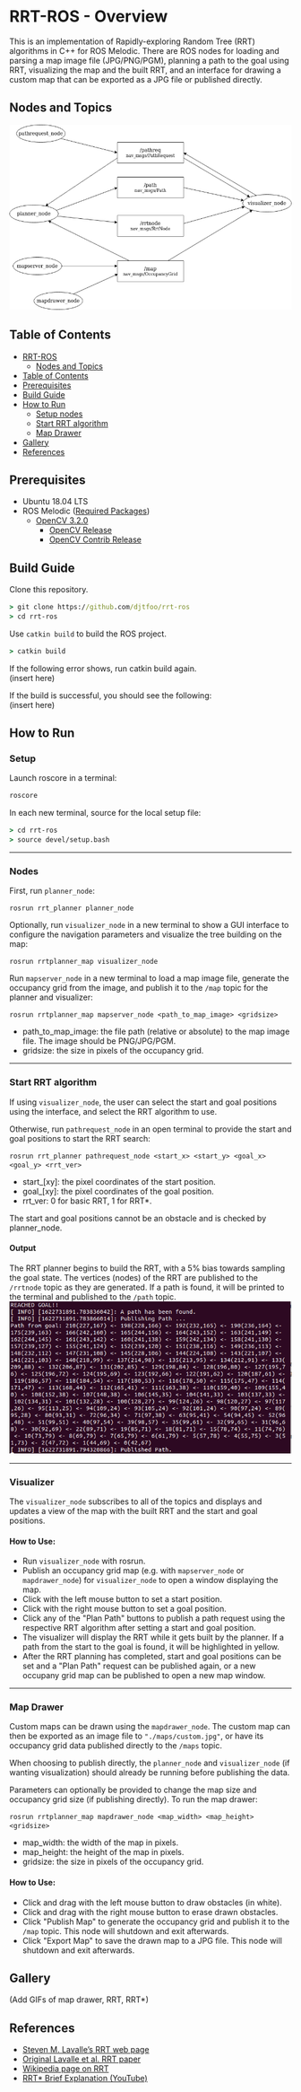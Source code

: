 # RRT-ROS - Overview
This is an implementation of Rapidly-exploring Random Tree (RRT) algorithms in C++ for ROS Melodic. There are ROS nodes for loading and parsing a map image file (JPG/PNG/PGM), planning a path to the goal using RRT, visualizing the map and the built RRT, and an interface for drawing a custom map that can be exported as a JPG file or published directly.

## Nodes and Topics
![ROS Topics](docs/topics.png)

## Table of Contents
- [RRT-ROS](#rrt-ros)
  - [Nodes and Topics](#nodes-and-topics)
- [Table of Contents](#table-of-contents)
- [Prerequisites](#prerequisites)
- [Build Guide](#build-guide)
- [How to Run](#how-to-run)
  - [Setup nodes](#setup-nodes)
  - [Start RRT algorithm](#start-rrt-algorithm)
  - [Map Drawer](#map-drawer)
- [Gallery](#gallery)
- [References](#references)

## Prerequisites
- Ubuntu 18.04 LTS
- ROS Melodic ([Required Packages](https://www.ros.org/reps/rep-0003.html#melodic-morenia-may-2018-may-2023))
  - [OpenCV 3.2.0](https://docs.opencv.org/master/d7/d9f/tutorial_linux_install.html)
    - [OpenCV Release](https://github.com/opencv/opencv/releases/tag/3.2.0)
    - [OpenCV Contrib Release](https://github.com/opencv/opencv_contrib/releases/tag/3.2.0)

## Build Guide
Clone this repository.
```cmd
> git clone https://github.com/djtfoo/rrt-ros
> cd rrt-ros
```

Use `catkin build` to build the ROS project.
```cmd
> catkin build
```
If the following error shows, run catkin build again.
<br> (insert here)

If the build is successful, you should see the following:
<br> (insert here)

## How to Run
### Setup
Launch roscore in a terminal:
```cmd
roscore
```

In each new terminal, source for the local setup file:
```cmd
> cd rrt-ros
> source devel/setup.bash
```

------------------

### Nodes

First, run `planner_node`:

```
rosrun rrt_planner planner_node
```

Optionally, run `visualizer_node` in a new terminal to show a GUI interface to configure the navigation parameters and visualize the tree building on the map:

```
rosrun rrtplanner_map visualizer_node
```

Run `mapserver_node` in a new terminal to load a map image file, generate the occupancy grid from the image, and publish it to the `/map` topic for the planner and visualizer:

```
rosrun rrtplanner_map mapserver_node <path_to_map_image> <gridsize>
```
- path_to_map_image: the file path (relative or absolute) to the map image file. The image should be PNG/JPG/PGM.
- gridsize: the size in pixels of the occupancy grid.

------------------

### Start RRT algorithm
If using `visualizer_node`, the user can select the start and goal positions using the interface, and select the RRT algorithm to use.

Otherwise, run `pathrequest_node` in an open terminal to provide the start and goal positions to start the RRT search:

```
rosrun rrt_planner pathrequest_node <start_x> <start_y> <goal_x> <goal_y> <rrt_ver>
```
- start_[xy]: the pixel coordinates of the start position.
- goal_[xy]: the pixel coordinates of the goal position.
- rrt_ver: 0 for basic RRT, 1 for RRT*.

The start and goal positions cannot be an obstacle and is checked by planner_node.

#### Output
The RRT planner begins to build the RRT, with a 5% bias towards sampling the goal state. The vertices (nodes) of the RRT are published to the `/rrtnode` topic as they are generated. If a path is found, it will be printed to the terminal and published to the `/path` topic.
![Path found](docs/pathfound.png)

------------------

### Visualizer
The `visualizer_node` subscribes to all of the topics and displays and updates a view of the map with the built RRT and the start and goal positions.

#### How to Use:
- Run `visualizer_node` with rosrun.
- Publish an occupancy grid map (e.g. with `mapserver_node` or `mapdrawer_node`) for `visualizer_node` to open a window displaying the map.
- Click with the left mouse button to set a start position.
- Click with the right mouse button to set a goal position.
- Click any of the "Plan Path" buttons to publish a path request using the respective RRT algorithm after setting a start and goal position.
- The visualizer will display the RRT while it gets built by the planner. If a path from the start to the goal is found, it will be highlighted in yellow.
- After the RRT planning has completed, start and goal positions can be set and a "Plan Path" request can be published again, or a new occupany grid map can be published to open a new map window.

------------------

### Map Drawer
Custom maps can be drawn using the `mapdrawer_node`. The custom map can then be exported as an image file to `"./maps/custom.jpg"`, or have its occupancy grid data published directly to the `/maps` topic.
  
When choosing to publish directly, the `planner_node` and `visualizer_node` (if wanting visualization) should already be running before publishing the data.
  
Parameters can optionally be provided to change the map size and occupancy grid size (if publishing directly). To run the map drawer:
```
rosrun rrtplanner_map mapdrawer_node <map_width> <map_height> <gridsize>
```
- map_width: the width of the map in pixels.
- map_height: the height of the map in pixels.
- gridsize: the size in pixels of the occupancy grid.

#### How to Use:
- Click and drag with the left mouse button to draw obstacles (in white).
- Click and drag with the right mouse button to erase drawn obstacles.
- Click "Publish Map" to generate the occupancy grid and publish it to the `/map` topic. This node will shutdown and exit afterwards.
- Click "Export Map" to save the drawn map to a JPG file. This node will shutdown and exit afterwards.

## Gallery
(Add GIFs of map drawer, RRT, RRT*)

## References
- [Steven M. Lavalle’s RRT web page](http://lavalle.pl/rrt/)
- [Original Lavalle et al. RRT paper](http://msl.cs.uiuc.edu/~lavalle/papers/LavKuf01.pdf)
- [Wikipedia page on RRT](https://en.wikipedia.org/wiki/Rapidly-exploring_random_tree)
- [RRT* Brief Explanation (YouTube)](https://www.youtube.com/watch?v=JM7kmWE8Gtc)
